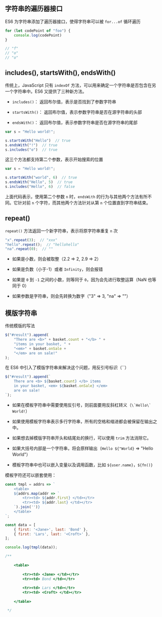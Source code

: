 ## 字符串的遍历器接口

ES6 为字符串添加了遍历器接口，使得字符串可以被 ```for...of``` 循环遍历

```js
for (let codePoint of "foo") {
    console.log(codePoint)
}

// "f"
// "o"
// "o"
```


## includes(), startsWith(), endsWith()

传统上，JavaScript 只有 ```indexOf``` 方法，可以用来确定一个字符串是否包含在另一个字符串中。ES6 又提供了三种新方法。

* ```includes()```： 返回布尔值，表示是否找到了参数字符串

* ```startsWith()```： 返回布尔值，表示参数字符串是否在源字符串的头部

* ```endsWith()```： 返回布尔值，表示参数字符串是否在源字符串的尾部

```js
var s = "Hello world!";

s.startsWith("Hello")  // true
s.endsWith("!")  // true
s.includes("o")  // true
```

这三个方法都支持第二个参数，表示开始搜索的位置

```js
var s = "Hello world!";

s.startsWith("world", 6)  // true
s.endsWith("Hello", 5)  // true
s.includes("Hello", 6)  // false
```

上面代码表示，使用第二个参数 ```n``` 时，```endsWith``` 的行为与其他两个方法有所不同。它针对前 ```n``` 个字符，而其他两个方法针对从第 ```n``` 个位置直到字符串结束。




## repeat()

```repeat()``` 方法返回一个新字符串，表示将原字符串重复 ```n``` 次

```js
"x".repeat(3);  // "xxx"
"hello".repeat();  // "hellohello"
"na".repeat(0);  // ""
```

* 如果是小数，则会被取整（2.2 => 2, 2.9 => 2）

* 如果是负数（小于-1）或者 ```Infinity```，则会报错

* 如果是 ```0``` 到 ```-1``` 之间的小数，则等同于 ```0```，因为会先进行取整运算（NaN 也等同于 0）

* 如果参数是字符串，则会先转换为数字（"3" => 3, "na" => ""）



## 模版字符串

传统模版的写法

```js
$("#result").append(
    "There are <b>" + basket.count + "</b> " +
    "items in your basket, " +
    "<em>" + basket.onSale +
    "</em> are on sale!"
);
```

在 ES6 中引入了模版字符串来解决这个问题，用反引号标识（``）

```js
$("#result").append(`
    There are <b> ${basket.count} </b> items
    in your basket, <em> ${basket.onSale} </em>
    are on sale!
`);
```

* 如果在模板字符串中需要使用反引号，则前面要用反斜杠转义（``\`Hello\` World!``）

* 如果使用模板字符串表示多行字符串，所有的空格和缩进都会被保留在输出之中。

* 如果想去掉模版字符串开头和结尾处的换行，可以使用 ```trim``` 方法消除它。

* 如果大括号内部是一个字符串，将会原样输出（`Hello ${"World}` => "Hello World"）

* 模板字符串中也可以嵌入变量以及调用函数，比如 ```${user.name}```，```${fn()}```

模板字符还可以嵌套使用：

```js
const tmpl = addrs => `
    <table>
    ${addrs.map(addr => `
        <tr><td> ${addr.first} </td></tr>
        <tr><td> ${addr.last} </td></tr>
    `).join('')}
    </table>
`;

const data = [
    { first: '<Jane>', last: 'Bond' },
    { first: 'Lars', last: '<Croft>' },
];

console.log(tmpl(data));

/**
 
    <table>
    
        <tr><td> <Jane> </td></tr>
        <tr><td> Bond </td></tr>
    
        <tr><td> Lars </td></tr>
        <tr><td> <Croft> </td></tr>
    
    </table>

 */
```